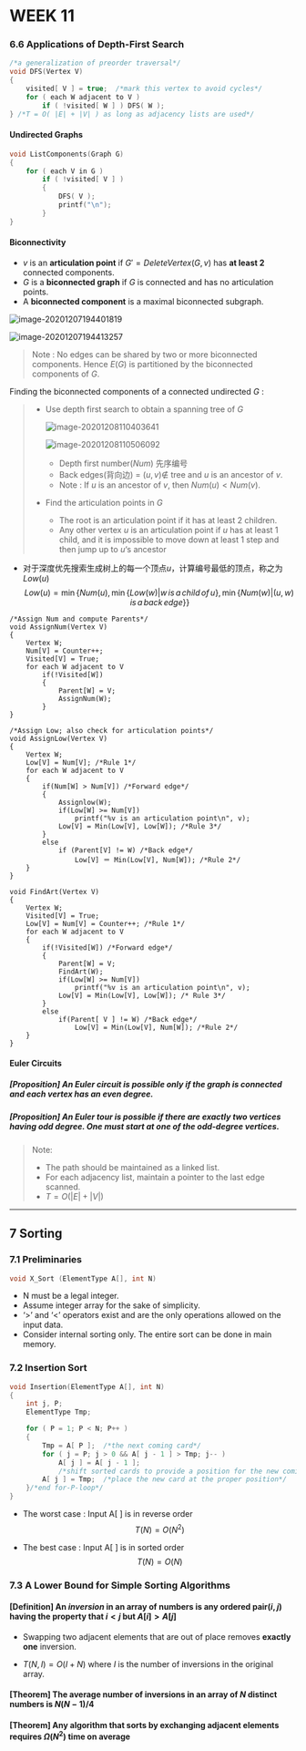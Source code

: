 # WEEK 11

### 6.6 Applications of Depth-First Search

```c
/*a generalization of preorder traversal*/
void DFS(Vertex V)
{   
    visited[ V ] = true;  /*mark this vertex to avoid cycles*/
    for ( each W adjacent to V )
        if ( !visited[ W ] ) DFS( W );
} /*T = O( |E| + |V| ) as long as adjacency lists are used*/
```

#### Undirected Graphs

```c
void ListComponents(Graph G)
{   
    for ( each V in G ) 
        if ( !visited[ V ] ) 
        {
			DFS( V );
            printf("\n");
        }
}
```

#### Biconnectivity

- $v$ is an **articulation point** if $G'=DeleteVertex(G, v)$ has **at least 2** connected components.
- $G$ is a **biconnected graph** if $G$ is connected and has no articulation points.
- A **biconnected component** is a maximal biconnected subgraph.

![image-20201207194401819](picture/image-20201207194401819.png)

![image-20201207194413257](picture/image-20201207194413257.png)

> Note : No edges can be shared by two or more biconnected components.  Hence $E(G)$ is partitioned by the biconnected components of $G$.

Finding the biconnected components of a connected undirected $G$ :

> - Use depth first search to obtain a spanning tree of $G$
>
>   ![image-20201208110403641](picture/image-20201208110403641.png)
>
>   ![image-20201208110506092](picture/image-20201208110506092.png)
>
>   - Depth first number($Num$) 先序编号
>   - Back edges(背向边) = $(u,v)\notin$ tree and $u$ is an ancestor of $v$.
>   - Note : If $u$ is an ancestor of $v$, then $Num(u)<Num(v)$.
>
> - Find the articulation points in $G$
>   - The root is an articulation point if it has at least 2 children.
>   - Any other vertex $u$ is an articulation point if $u$ has at least 1 child, and it is impossible to move down at least 1 step and then jump up to $u$‘s ancestor

- 对于深度优先搜索生成树上的每一个顶点$u$，计算编号最低的顶点，称之为$Low(u)$
  $$
  Low(u)=\min\{Num(u),\min\{Low(w)|w\,is\,a\,child\,of\,u\},\min\{Num(w)|(u,w)\,is\,a\,back\,edge\}\}
  $$

```pseudocode
/*Assign Num and compute Parents*/
void AssignNum(Vertex V)
{
	Vertex W;
	Num[V] = Counter++;
	Visited[V] = True;
	for each W adjacent to V
		if(!Visited[W])
		{
			Parent[W] = V;
			AssignNum(W);
		}
}
```

```pseudocode
/*Assign Low; also check for articulation points*/
void AssignLow(Vertex V)
{
	Vertex W;
	Low[V] = Num[V]; /*Rule 1*/
	for each W adjacent to V
	{
		if(Num[W] > Num[V]) /*Forward edge*/
		{
			Assignlow(W);
			if(Low[W] >= Num[V])
				printf("%v is an articulation point\n", v);
			Low[V] = Min(Low[V], Low[W]); /*Rule 3*/
		}
		else
			if (Parent[V] != W) /*Back edge*/
				Low[V] ＝ Min(Low[V], Num[W]); /*Rule 2*/
	}
}
```

```pseudocode
void FindArt(Vertex V)
{
	Vertex W;
	Visited[V] = True;
	Low[V] = Num[V] = Counter++; /*Rule 1*/
	for each W adjacent to V
	{
		if(!Visited[W]) /*Forward edge*/
		{
			Parent[W] = V;
			FindArt(W);
			if(Low[W] >= Num[V])
				printf("%v is an articulation point\n", v);
			Low[V] = Min(Low[V], Low[W]); /* Rule 3*/
		}
		else
			if(Parent[ V ] != W) /*Back edge*/
				Low[V] = Min(Low[V], Num[W]); /*Rule 2*/
	}
}
```

#### Euler Circuits

##### [Proposition] An Euler circuit is possible only if the graph is connected and each vertex has an *even* degree.

##### [Proposition] An Euler tour is possible if there are exactly *two* vertices having odd degree.  One must start at one of the odd-degree vertices.

> Note:
>
> - The path should be maintained as a linked list.
> - For each adjacency list, maintain a pointer to the last edge scanned.
> - $T=O(|E|+|V|)$

---



## 7 Sorting

### 7.1 Preliminaries

```c
void X_Sort (ElementType A[], int N)
```

- N must be a legal integer.
- Assume integer array for the sake of simplicity.
- ‘>’ and ‘<’ operators exist and are the only operations allowed on the input data.
- Consider internal sorting only. The entire sort can be done in main memory.

### 7.2 Insertion Sort

```c
void Insertion(ElementType A[], int N)
{ 
	int j, P; 
	ElementType Tmp; 

	for ( P = 1; P < N; P++ ) 
    { 
		Tmp = A[ P ];  /*the next coming card*/
		for ( j = P; j > 0 && A[ j - 1 ] > Tmp; j-- ) 
			A[ j ] = A[ j - 1 ]; 
        	/*shift sorted cards to provide a position for the new coming card*/
		A[ j ] = Tmp;  /*place the new card at the proper position*/
	}/*end for-P-loop*/
}
```

- The worst case : Input A[ ] is in reverse order
  $$
  T(N)=O(N^2)
  $$

- The best case : Input A[ ] is in sorted order
  $$
  T(N)=O(N)
  $$

### 7.3 A Lower Bound for Simple Sorting Algorithms

#### [Definition] An *inversion* in an array of numbers is any ordered pair$(i,j)$ having the property that $i<j$ but $A[i]>A[j]$

- Swapping two adjacent elements that are out of place removes **exactly one** inversion.

- $T(N,I)=O(I+N)$ where $I$ is the number of inversions in the original array.

#### [Theorem] The average number of inversions in an array of $N$ distinct numbers is $N(N-1)/4$

#### [Theorem] Any algorithm that sorts by exchanging adjacent elements requires $\Omega(N^2)$ time on average

